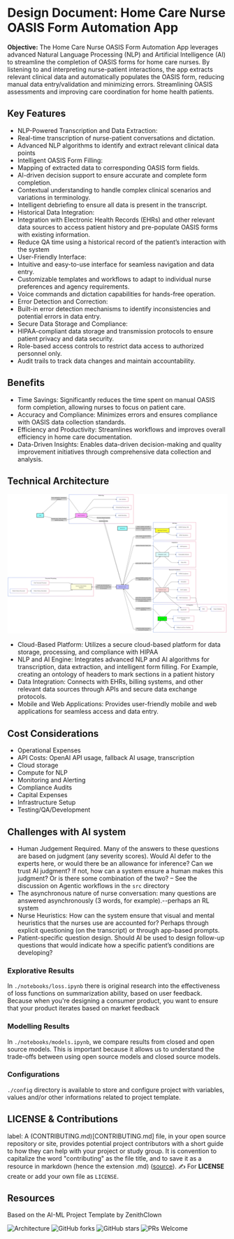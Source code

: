 # Design Document: Home Care Nurse OASIS Form Automation App

**Objective:** The Home Care Nurse OASIS Form Automation App leverages advanced Natural Language Processing (NLP) and Artificial Intelligence (AI) to streamline the completion of OASIS forms for home care nurses. By listening to and interpreting nurse-patient interactions, the app extracts relevant clinical data and automatically populates the OASIS form, reducing manual data entry/validation and minimizing errors. Streamlining OASIS assessments and improving care coordination for home health patients. 
 
## Key Features 
- NLP-Powered Transcription and Data Extraction:
 - Real-time transcription of nurse-patient conversations and dictation.
 - Advanced NLP algorithms to identify and extract relevant clinical data points
- Intelligent OASIS Form Filling:
 - Mapping of extracted data to corresponding OASIS form fields.
 - AI-driven decision support to ensure accurate and complete form completion.
 - Contextual understanding to handle complex clinical scenarios and variations in 
terminology.
 - Intelligent debriefing to ensure all data is present in the transcript. 
- Historical Data Integration: 
 - Integration with Electronic Health Records (EHRs) and other relevant data 
sources to access patient history and pre-populate OASIS forms with existing 
information.
 - Reduce QA time using a historical record of the patient’s interaction with the 
system
- User-Friendly Interface: 
 - Intuitive and easy-to-use interface for seamless navigation and data entry. 
 - Customizable templates and workflows to adapt to individual nurse preferences 
and agency requirements. 
 - Voice commands and dictation capabilities for hands-free operation. 
- Error Detection and Correction: 
 - Built-in error detection mechanisms to identify inconsistencies and potential 
errors in data entry. 
- Secure Data Storage and Compliance:
 - HIPAA-compliant data storage and transmission protocols to ensure patient 
privacy and data security. 
 - Role-based access controls to restrict data access to authorized personnel only. 
 - Audit trails to track data changes and maintain accountability. 

## Benefits 
- Time Savings: Significantly reduces the time spent on manual OASIS form completion, 
allowing nurses to focus on patient care.
- Accuracy and Compliance: Minimizes errors and ensures compliance with OASIS data 
collection standards.
- Efficiency and Productivity: Streamlines workflows and improves overall efficiency in 
home care documentation.
- Data-Driven Insights: Enables data-driven decision-making and quality improvement 
initiatives through comprehensive data collection and analysis. 

## Technical Architecture 
![Architecture](./static/images/architecture.png)
- Cloud-Based Platform: Utilizes a secure cloud-based platform for data storage, 
processing, and compliance with HIPAA
- NLP and AI Engine: Integrates advanced NLP and AI algorithms for transcription, data 
extraction, and intelligent form filling. For Example, creating an ontology of headers to 
mark sections in a patient history
- Data Integration: Connects with EHRs, billing systems, and other relevant data sources 
through APIs and secure data exchange protocols.
- Mobile and Web Applications: Provides user-friendly mobile and web applications for 
seamless access and data entry. 

## Cost Considerations 
- Operational Expenses
 - API Costs: OpenAI API usage, fallback AI usage, transcription
 - Cloud storage
 - Compute for NLP
 - Monitoring and Alerting
 - Compliance Audits 
- Capital Expenses
 - Infrastructure Setup
 - Testing/QA/Development 

## Challenges with AI system 
- Human Judgement Required. Many of the answers to these questions are based on 
judgment (any severity scores). Would AI defer to the experts here, or would there be an 
allowance for inference? Can we trust AI judgment? If not, how can a system ensure a 
human makes this judgment? Or is there some combination of the two? – See the discussion on Agentic workflows in the `src` directory
- The asynchronous nature of nurse conversation: many questions are answered 
asynchronously (3 words, for example).--perhaps an RL system
- Nurse Heuristics: How can the system ensure that visual and mental heuristics that the 
nurses use are accounted for? Perhaps through explicit questioning (on the transcript) or 
through app-based prompts.
- Patient-specific question design. Should AI be used to design follow-up questions that 
would indicate how a specific patient’s conditions are developing?

### Explorative Results

In `./notebooks/loss.ipynb` there is original research into the effectiveness of loss functions on summarization ability, based on user feedback. Because when you're designing a consumer product, you want to ensure that your product iterates based on market feedback

### Modelling Results

In `./notebooks/models.ipynb`, we compare results from closed and open source models. This is important because it allows us to understand the trade-offs between using open source models and closed source models.

### Configurations

`./config` directory is available to store and configure project with variables, values and/or other informations related to project template.

## LICENSE & Contributions

label: A (CONTRIBUTING.md)[CONTRIBUTING.md] file, in your open source repository or site, provides potential project contributors with a short guide to how they can help with your project or study group. It is convention to capitalize the word "contributing" as the file title, and to save it as a resource in markdown (hence the extension .md) (<a href = "https://mozillascience.github.io/working-open-workshop/contributing/">source</a>). :writing_hand: For <b>LICENSE</b> create or add your own file as `LICENSE`.

## Resources

  Based on the AI-ML Project Template by ZenithClown
  <!-- Add badges here -->
  ![Architecture](https://img.shields.io/github/issues/ZenithClown/ai-ml-project-template?logo=git&style=plastic")
  ![GitHub forks](https://img.shields.io/github/forks/ZenithClown/ai-ml-project-template?style=plastic&logo=github)
  ![GitHub stars](https://img.shields.io/github/stars/ZenithClown/ai-ml-project-template?style=plastic&logo=github)
  ![PRs Welcome](https://img.shields.io/badge/PRs-welcome-brightgreen.svg?style=plastic&logo=open-source-initiative)
